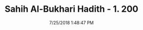 ---
title        : "Sahih Al-Bukhari Hadith - 1. 200"
date         : 7/25/2018 1:48:47 PM
draft        : false
type         : "hadith"
layout       : "hadith"
BookCode     : "SHB"
VolumeNumber : "1"
HadithNumber : "200"
categories  :  ["Ablution-Performing ablution with one Mudd of water"]
tags  :  ["Anas"]
---
